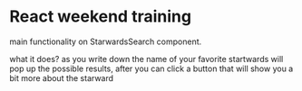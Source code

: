 # React weekend training

main functionality on StarwardsSearch component.

what it does? 
as you write down the name of your favorite startwards will pop up the possible results,
after you can click a button that will show you a bit more about the starward
